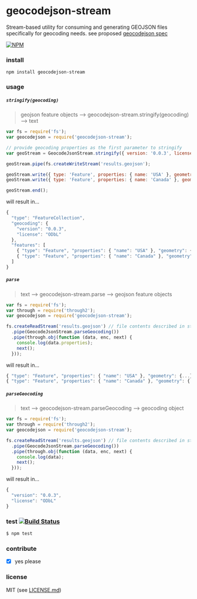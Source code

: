 # geocodejson-stream

Stream-based utility for consuming and generating GEOJSON files specifically for 
geocoding needs. see proposed [geocodejson spec](https://github.com/yohanboniface/geocodejson-spec)


[![NPM](https://nodei.co/npm/geocodejson-stream.png?downloads=true&stars=true)](https://nodei.co/npm/geocodejson-stream)


### install

`npm install geocodejson-stream`

### usage

##### `stringify(geocoding)`

> geojson feature objects --> geocodejson-stream.stringify(geocoding) --> text

```javascript
var fs = require('fs');
var geocodejson = require('geocodejson-stream');

// provide geocoding properties as the first parameter to stringify
var geoStream = GeocodeJsonStream.stringify({ version: '0.0.3', license: 'ODbL' });

geoStream.pipe(fs.createWriteStream('results.geojson');

geoStream.write({ type: 'Feature', properties: { name: 'USA' }, geometry: {...} });
geoStream.write({ type: 'Feature', properties: { name: 'Canada' }, geometry: {...} });

geoStream.end();
```

will result in...

```javascript
{
  "type": "FeatureCollection",
  "geocoding": {
    "version": "0.0.3",
    "license": "ODbL"
  },
  "features": [
    { "type": "Feature", "properties": { "name": "USA" }, "geometry": {...} },
    { "type": "Feature", "properties": { "name": "Canada" }, "geometry": {...} }
  ]
}
```

##### `parse`

> text --> geocodejson-stream.parse --> geojson feature objects

```javascript
var fs = require('fs');
var through = require('through2');
var geocodejson = require('geocodejson-stream');

fs.createReadStream('results.geojson') // file contents described in stringify documentation
  .pipe(GeocodeJsonStream.parseGeocoding())
  .pipe(through.obj(function (data, enc, next) {
    console.log(data.properties);
    next();
  }));
```

will result in...

```javascript
{ "type": "Feature", "properties": { "name": "USA" }, "geometry": {...} },
{ "type": "Feature", "properties": { "name": "Canada" }, "geometry": {...} }
```

##### `parseGeocoding`

> text --> geocodejson-stream.parseGeocoding --> geocoding object

```javascript
var fs = require('fs');
var through = require('through2');
var geocodejson = require('geocodejson-stream');

fs.createReadStream('results.geojson') // file contents described in stringify documentation
  .pipe(GeocodeJsonStream.parseGeocoding())
  .pipe(through.obj(function (data, enc, next) {
    console.log(data);
    next();
  }));
```

will result in...

```javascript
{
  "version": "0.0.3",
  "license": "ODbL"
}
```

### test [![Build Status](https://travis-ci.org/dianashk/geocodejson-stream.png?branch=master)](https://travis-ci.org/dianashk/geocodejson-stream)

```bash
$ npm test
```


### contribute

- [x] yes please

### license

MIT (see [LICENSE.md](LICENSE.md))

